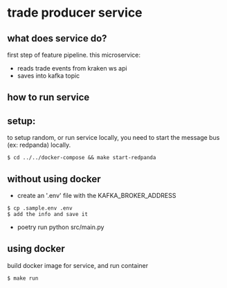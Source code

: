 # trade producer service
## what does service do?
first step of feature pipeline. this microservice:

- reads trade events from kraken ws api
- saves into kafka topic

## how to run service

## setup:
to setup random, or run service locally, you need to start the message bus (ex: redpanda) locally.
```
$ cd ../../docker-compose && make start-redpanda
```

## without using docker
 - create an '.env' file with the KAFKA_BROKER_ADDRESS
 ```
 $ cp .sample.env .env
 $ add the info and save it
 ```
 - poetry run python src/main.py


## using docker
build docker image for service, and run container
```
$ make run
```